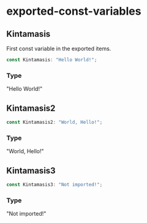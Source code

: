 # exported-const-variables

## Kintamasis

First const variable in the exported items.

```ts
const Kintamasis: "Hello World!";
```

### Type

"Hello World!"

## Kintamasis2

```ts
const Kintamasis2: "World, Hello!";
```

### Type

"World, Hello!"

## Kintamasis3

```ts
const Kintamasis3: "Not imported!";
```

### Type

"Not imported!"
